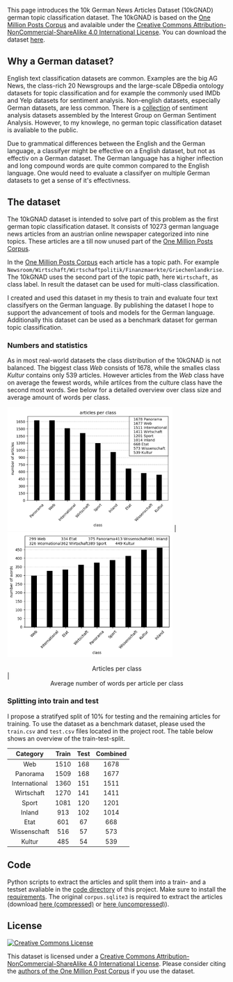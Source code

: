 [](https://tblock.github.io/10kGNAD/structured_data_dataset_info.json)

This page introduces the 10k German News Articles Dataset (10kGNAD) german topic classification dataset. 
The 10kGNAD is based on the [One Million Posts Corpus](https://ofai.github.io/million-post-corpus/) and avalaible under the [Creative Commons Attribution-NonCommercial-ShareAlike 4.0 International License](https://creativecommons.org/licenses/by-nc-sa/4.0/). You can download the dataset [here](https://github.com/tblock/10kGNAD).


## Why a German dataset? 

English text classification datasets are common.
Examples are the big AG News, the class-rich 20 Newsgroups and the large-scale DBpedia ontology datasets for topic classification and for example the commonly used IMDb and Yelp datasets for sentiment analysis.
Non-english datasets, especially German datasets, are less common.
There is a [collection](https://sites.google.com/site/iggsahome/downloads) of sentiment analysis datasets assembled by the Interest Group on German Sentiment Analysis. 
However, to my knowlege, no german topic classification dataset is avaliable to the public.  

Due to grammatical differences between the English and the German language, a classifyer might be effective on a English dataset, but not as effectiv on a German dataset.
The German language has a higher inflection and long compound words are quite common compared to the English language. 
One would need to evaluate a classifyer on multiple German datasets to get a sense of it's effectivness.

## The dataset 

The 10kGNAD dataset is intended to solve part of this problem as the first german topic classification dataset.
It consists of 10273 german language news articles from an austrian online newspaper categorized into nine topics.
These articles are a till now unused part of the [One Million Posts Corpus](https://ofai.github.io/million-post-corpus/).

In the [One Million Posts Corpus](https://ofai.github.io/million-post-corpus/) each article has a topic path. For example `Newsroom/Wirtschaft/Wirtschaftpolitik/Finanzmaerkte/Griechenlandkrise`.
The 10kGNAD uses the second part of the topic path, here `Wirtschaft`, as class label.
In result the dataset can be used for multi-class classification.

I created and used this dataset in my thesis to train and evaluate four text classifyers on the German language.
By publishing the dataset I hope to support the advancement of tools and models for the German language.
Additionally this dataset can be used as a benchmark dataset for german topic classification.  


### Numbers and statistics

As in most real-world datasets the class distribution of the 10kGNAD is not balanced.
The biggest class *Web* consists of 1678, while the smalles class *Kultur* contains only 539 articles.
However articles from the *Web* class have on average the fewest words, while artilces from the culture class have the second most words.
See below for a detailed overview over class size and average amount of words per class.


<img src="10kGNAD_articles_per_class.png" width="380" class="thumbnail" title="Figure 1: articles per class"/>   |  <img src="10kGNAD_length_per_class.png" width="380" class="thumbnail" title="Figure 2: average number of tokens per article per class" /> 
<center>Articles per class</center> | <center>Average number of words per article per class</center> 


### Splitting into train and test

I propose a stratifyed split of 10% for testing and the remaining articles for training.
To use the dataset as a benchmark dataset, please used the `train.csv` and `test.csv` files located in the project root.
The table below shows an overview of the train-test-split.

  | Category | Train | Test | Combined |
  | :---: | :-----: | :----: | :--------: |
  | Web                  | 1510  | 168  | 1678     |
  | Panorama             | 1509  | 168  | 1677     |
  | International        | 1360  | 151  | 1511     |
  | Wirtschaft           | 1270  | 141  | 1411     |
  | Sport                | 1081  | 120  | 1201     |
  | Inland               | 913   | 102  | 1014     |
  | Etat                 | 601   | 67   | 668      |
  | Wissenschaft         | 516   | 57   | 573      |
  | Kultur               | 485   | 54   | 539      |


## Code

Python scripts to extract the articles and split them into a train- and a testset avaliable in the [code directory](https://github.com/tblock/10kGNAD/tree/master/code) of this project.
Make sure to install the [requirements](https://github.com/tblock/10kGNAD/blob/master/requirements.txt).
The original `corpus.sqlite3` is required to extract the articles (download [here (compressed)](https://github.com/OFAI/million-post-corpus/releases/download/v1.0.0/million_post_corpus.tar.bz2) or [here (uncompressed)](https://github.com/tblock/10kGNAD/releases/download/v1.0/corpus.sqlite3)).



## License
[![Creative Commons License](https://i.creativecommons.org/l/by-nc-sa/4.0/88x31.png)](http://creativecommons.org/licenses/by-nc-sa/4.0/)


This dataset is licensed under a [Creative Commons Attribution-NonCommercial-ShareAlike 4.0 International License](http://creativecommons.org/licenses/by-nc-sa/4.0/).
Please consider citing the [authors of the One Million Post Corpus](https://ofai.github.io/million-post-corpus/#citation) if you use the dataset. 

<script type="application/ld+json">
{
  "@context":"https://schema.org/",
  "@type":"Dataset",
  "name":"Ten Thousand German News Articles Dataset",
  "description":"10kGNAD - A german topic classification dataset.",
  "url":"https://tblock.github.io/10kGNAD/",
  "license":"https://creativecommons.org/licenses/by-nc-sa/4.0/",
  "sameAs":"https://github.com/tblock/10kGNAD",
  "keywords":[
     "topic classification",
     "german",
     "newspaper",
     "nlp"
  ],
  "creator":{
     "@type":"Person",
     "name":"Timo Block",
     "email":"tblock[at]e.mail.de"
  },
  "distribution":[
     {
        "@type":"DataDownload",
        "encodingFormat":"CSV",
        "contentUrl":"https://github.com/tblock/10kGNAD/raw/master/articles.csv"
     }
  ]
}
</script>
